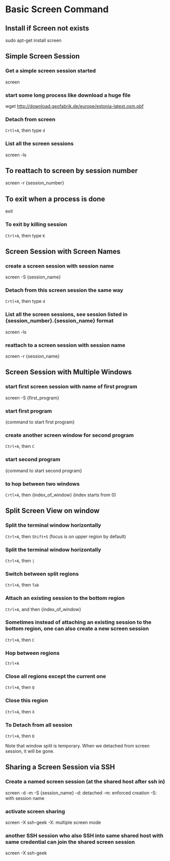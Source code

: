 # Basic Screen Command 
## Install if Screen not exists
sudo apt-get install screen

## Simple Screen Session
### Get a simple screen session started
screen 

### start some long process like download a huge file 
wget http://download.geofabrik.de/europe/estonia-latest.osm.pbf

### Detach from screen
`Crtl+A`, then type `d`

### List all the screen sessions
screen -ls

## To reattach to screen by session number 
screen -r {session_number}

## To exit when a process is done
exit

### To exit by killing session 
`Ctrl+A`, then type `K`

## Screen Session with Screen Names
### create a screen session with session name
screen -S {session_name}

### Detach from this screen session the same way
`Crtl+A`, then type `d`

### List all the screen sessions, see session listed in {session_number}.{session_name} format 
screen -ls

### reattach to a screen session with session name
screen -r {session_name}


## Screen Session with Multiple Windows
### start first screen session with name of first program
screen -S {first_program}

### start first program
{command to start first program}

### create another screen window for second program
`Ctrl+A`, then `C`

### start second program
{command to start second program}

### to hop between two windows
`Crtl+A`, then {index_of_window} (index starts from 0)

## Split Screen View on window
### Split the terminal window horizontally
`Ctrl+A`, then `Shift+S` (focus is on upper region by default)

### Split the terminal window horizontally
`Ctrl+A`, then `|`

### Switch between split regions
`Ctrl+A`, then `Tab`

### Attach an existing session to the bottom region
`Ctrl+A`, and then {index_of_window}

### Sometimes instead of attaching an existing session to the bottom region, one can also create a new screen session
`Ctrl+A`, then `C`

### Hop between regions
`Ctrl+A`

### Close all regions except the current one
`Ctrl+A`, then `Q`

### Close this region
`Ctrl+A`, then `X`

### To Detach from all session
`Ctrl+A`, then `D`

Note that window split is temporary. When we detached from screen session, it will be gone. 

## Sharing a Screen Session via SSH
### Create a named screen session (at the shared host after ssh in)
screen -d -m -S {session_name} 
-d: detached
-m: enforced creation
-S: with session name

### activate screen sharing
screen -X ssh-geek
-X: multiple screen mode

### another SSH session who also SSH into same shared host with same credential can join the shared screen session
screen -X ssh-geek

